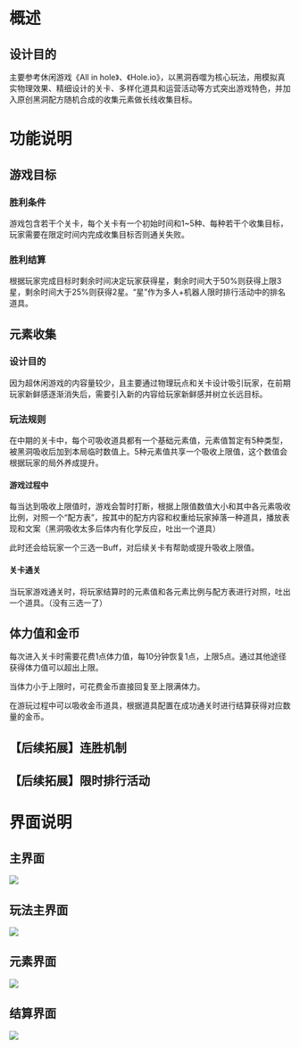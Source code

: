 # 概述
## 设计目的
主要参考休闲游戏《All in hole》、《Hole.io》，以黑洞吞噬为核心玩法，用模拟真实物理效果、精细设计的关卡、多样化道具和运营活动等方式突出游戏特色，并加入原创黑洞配方随机合成的收集元素做长线收集目标。

# 功能说明
## 游戏目标
### 胜利条件
游戏包含若干个关卡，每个关卡有一个初始时间和1~5种、每种若干个收集目标，玩家需要在限定时间内完成收集目标否则通关失败。

### 胜利结算
根据玩家完成目标时剩余时间决定玩家获得星，剩余时间大于50%则获得上限3星，剩余时间大于25%则获得2星。“星”作为多人+机器人限时排行活动中的排名道具。

## 元素收集
### 设计目的
因为超休闲游戏的内容量较少，且主要通过物理玩点和关卡设计吸引玩家，在前期玩家新鲜感逐渐消失后，需要引入新的内容给玩家新鲜感并树立长远目标。

### 玩法规则
在中期的关卡中，每个可吸收道具都有一个基础元素值，元素值暂定有5种类型，被黑洞吸收后加到本局临时数值上。5种元素值共享一个吸收上限值，这个数值会根据玩家的局外养成提升。

#### 游戏过程中
每当达到吸收上限值时，游戏会暂时打断，根据上限值数值大小和其中各元素吸收比例，对照一个“配方表”，按其中的配方内容和权重给玩家掉落一种道具，播放表现和文案（黑洞吸收太多后体内有化学反应，吐出一个道具）

此时还会给玩家一个三选一Buff，对后续关卡有帮助或提升吸收上限值。

#### 关卡通关
当玩家游戏通关时，将玩家结算时的元素值和各元素比例与配方表进行对照，吐出一个道具。（没有三选一了）

## 体力值和金币
每次进入关卡时需要花费1点体力值，每10分钟恢复1点，上限5点。通过其他途径获得体力值可以超出上限。

当体力小于上限时，可花费金币直接回复至上限满体力。

在游玩过程中可以吸收金币道具，根据道具配置在成功通关时进行结算获得对应数量的金币。

## 【后续拓展】连胜机制
## 【后续拓展】限时排行活动
# 界面说明
## 主界面
![](https://cdn.nlark.com/yuque/0/2025/png/43256847/1739523145938-6c0e6cda-63c1-469d-88a6-fa60ce1527a4.png)

## 玩法主界面
![](https://cdn.nlark.com/yuque/0/2025/png/43256847/1739523483476-f567b434-9454-4cdd-9b7d-5ab0b69031e0.png)

## 元素界面
![](https://cdn.nlark.com/yuque/0/2025/png/43256847/1739523197381-e6e48fbf-eceb-4196-87f4-ad0c6973d402.png)

## 结算界面
![](https://cdn.nlark.com/yuque/0/2025/png/43256847/1739523563297-b4c97bee-4166-49ab-97f3-a75ebcb99347.png)






